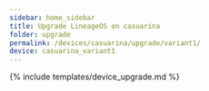 ```yaml
---
sidebar: home_sidebar
title: Upgrade LineageOS on casuarina
folder: upgrade
permalink: /devices/casuarina/upgrade/variant1/
device: casuarina_variant1
---
```

{% include templates/device_upgrade.md %}
